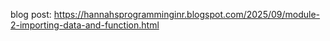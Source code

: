 blog post: https://hannahsprogramminginr.blogspot.com/2025/09/module-2-importing-data-and-function.html
